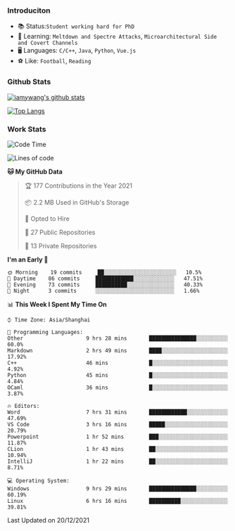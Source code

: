### Introduciton

- 📚 Status:`Student working hard for PhD`
- 🔎 Learning: `Meltdown and Spectre Attacks`, `Microarchitectural Side and Covert Channels`
- 🖥️ Languages: `C/C++`, `Java`, `Python`, `Vue.js`
- ⚽ Like: `Football`, `Reading`

### Github Stats

[![iamywang's github stats](https://github-readme-stats.vercel.app/api?username=iamywang&count_private=true&show_icons=true)]()

[![Top Langs](https://github-readme-stats.vercel.app/api/top-langs/?username=iamywang&layout=compact)]()

### Work Stats

<!--START_SECTION:waka-->
![Code Time](http://img.shields.io/badge/Code%20Time-41%20hrs%2013%20mins-blue)

![Lines of code](https://img.shields.io/badge/From%20Hello%20World%20I%27ve%20Written-539%20Thousand%20lines%20of%20code-blue)

**🐱 My GitHub Data** 

> 🏆 177 Contributions in the Year 2021
 > 
> 📦 2.2 MB Used in GitHub's Storage 
 > 
> 💼 Opted to Hire
 > 
> 📜 27 Public Repositories 
 > 
> 🔑 13 Private Repositories  
 > 
**I'm an Early 🐤** 

```text
🌞 Morning    19 commits     ██░░░░░░░░░░░░░░░░░░░░░░░   10.5% 
🌆 Daytime    86 commits     ████████████░░░░░░░░░░░░░   47.51% 
🌃 Evening    73 commits     ██████████░░░░░░░░░░░░░░░   40.33% 
🌙 Night      3 commits      ░░░░░░░░░░░░░░░░░░░░░░░░░   1.66%

```


📊 **This Week I Spent My Time On** 

```text
⌚︎ Time Zone: Asia/Shanghai

💬 Programming Languages: 
Other                    9 hrs 28 mins       ███████████████░░░░░░░░░░   60.0% 
Markdown                 2 hrs 49 mins       ████░░░░░░░░░░░░░░░░░░░░░   17.92% 
C++                      46 mins             █░░░░░░░░░░░░░░░░░░░░░░░░   4.92% 
Python                   45 mins             █░░░░░░░░░░░░░░░░░░░░░░░░   4.84% 
OCaml                    36 mins             █░░░░░░░░░░░░░░░░░░░░░░░░   3.87%

🔥 Editors: 
Word                     7 hrs 31 mins       ████████████░░░░░░░░░░░░░   47.69% 
VS Code                  3 hrs 16 mins       █████░░░░░░░░░░░░░░░░░░░░   20.79% 
Powerpoint               1 hr 52 mins        ███░░░░░░░░░░░░░░░░░░░░░░   11.87% 
CLion                    1 hr 43 mins        ██░░░░░░░░░░░░░░░░░░░░░░░   10.94% 
IntelliJ                 1 hr 22 mins        ██░░░░░░░░░░░░░░░░░░░░░░░   8.71%

💻 Operating System: 
Windows                  9 hrs 29 mins       ███████████████░░░░░░░░░░   60.19% 
Linux                    6 hrs 16 mins       ██████████░░░░░░░░░░░░░░░   39.81%

```


 Last Updated on 20/12/2021
<!--END_SECTION:waka-->
